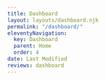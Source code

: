 ```yaml
---
title: Dashboard
layout: layouts/dashboard.njk
permalink: "/dashboard/"
eleventyNavigation:
  key: Dashboard
  parent: Home
  order: 4
date: Last Modified
reviews: dashboard
---
```

